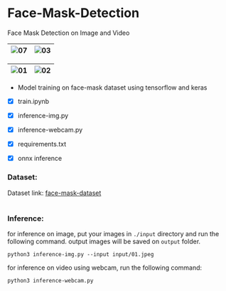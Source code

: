 # Face-Mask-Detection

Face Mask Detection on Image and Video

| ![07](https://github.com/NahidEbrahimian/Face-Mask-Detection/assets/82975802/d33df9bd-770a-4120-afd2-125a63a4580a) | ![03](https://github.com/NahidEbrahimian/Face-Mask-Detection/assets/82975802/4bfcad68-166e-4c4b-84e0-ff4994aa3033) |
| :---:         |     :---:      |

| ![01](https://github.com/NahidEbrahimian/Face-Mask-Detection/assets/82975802/ab79f65b-fb75-4abf-a3ae-cbec63bde8b6) | ![02](https://github.com/NahidEbrahimian/Face-Mask-Detection/assets/82975802/b9ff75f1-fdc4-477b-b25b-8c5dcd0bbe2b) |
| :---:         |     :---:      | 



- Model training on face-mask dataset using tensorflow and keras

- [x] train.ipynb

- [x] inference-img.py

- [x] inference-webcam.py

- [x] requirements.txt

- [x] onnx inference

### Dataset:

Dataset link: [face-mask-dataset](https://www.kaggle.com/datasets/ashishjangra27/face-mask-12k-images-dataset)

#

### Inference:

for inference on image, put your images in `./input` directory and run the following command. output images will be saved on `output` folder.

```
python3 inference-img.py --input input/01.jpeg

```

for inference on video using webcam, run the following command:

```
python3 inference-webcam.py
```

